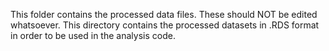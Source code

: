 This folder contains the processed data files. These should NOT be edited whatsoever. This directory contains the processed datasets in .RDS format in order to be used
in the analysis code. 